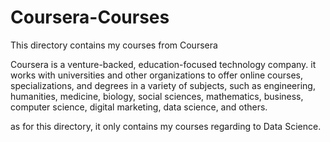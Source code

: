 # Coursera-Courses
This directory contains my courses from Coursera 

Coursera is a venture-backed, education-focused technology company. it works with universities and other organizations to offer online courses, specializations, and degrees in a variety of subjects, such as engineering, humanities, medicine, biology, social sciences, mathematics, business, computer science, digital marketing, data science, and others.

as for this directory, it only contains my courses regarding to Data Science.
